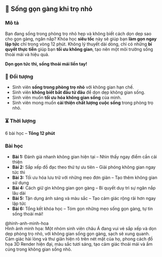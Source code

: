 ## 📌 Sống gọn gàng khi trọ nhỏ  

### Mô tả  
Bạn đang sống trong phòng trọ nhỏ hẹp và không biết cách dọn dẹp sao cho gọn gàng, ngăn nắp? Khóa học **siêu tốc** này sẽ giúp bạn **làm gọn ngay lập tức** chỉ trong vòng 12 phút. Không lý thuyết dài dòng, chỉ có những **bí quyết thực tiễn** giúp bạn **tối ưu không gian**, tạo nên một môi trường sống thoải mái và hiệu quả.  

**Dọn gọn tức thì, sống thoải mái liền tay!**  

### 🎯 Đối tượng  
- Sinh viên **sống trong phòng trọ nhỏ** với không gian hạn chế.  
- Sinh viên **không biết bắt đầu từ đâu** để dọn dẹp không gian sống.  
- Sinh viên muốn **tối ưu hóa không gian sống** của mình.  
- Sinh viên mong muốn **cải thiện chất lượng cuộc sống** trong phòng trọ nhỏ.  

### ⏳ Thời lượng  
6 bài học – **Tổng 12 phút**  

### Bài học  
- **Bài 1:** Đánh giá nhanh không gian hiện tại – Nhìn thấy ngay điểm cần cải thiện  
- **Bài 2:** Sắp xếp đồ đạc theo thứ tự ưu tiên – Giải phóng không gian ngay tức thì  
- **Bài 3:** Tối ưu hóa lưu trữ với những mẹo đơn giản – Tạo thêm không gian sử dụng  
- **Bài 4:** Cách giữ gìn không gian gọn gàng – Bí quyết duy trì sự ngăn nắp lâu dài  
- **Bài 5:** Tận dụng ánh sáng và màu sắc – Tạo cảm giác rộng rãi hơn ngay lập tức  
- **Bài 6:** Tổng kết khóa học – Tóm gọn những mẹo sống gọn gàng, tự tin sống thoải mái!  

@hinh-anh-minh-hoa  
Hình ảnh minh họa: Một nhóm sinh viên châu Á đang vui vẻ sắp xếp và dọn dẹp phòng trọ nhỏ, với không gian sống gọn gàng, sạch sẽ xung quanh. Cảm giác hài lòng và thư giãn hiện rõ trên nét mặt của họ, phong cách đồ họa 3D Render hiện đại, màu sắc tươi sáng, tạo cảm giác thoải mái và ấm cúng trong không gian sống nhỏ.